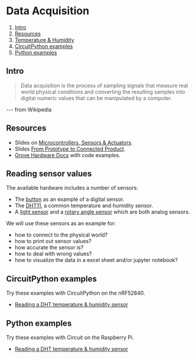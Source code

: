 # Data Acquisition

1. [Intro](#intro)
2. [Resources](#resources)
3. [Temperature & Humidity](#temperature-&-humidity)
4. [CircuitPython examples](#circuitpython-examples)
5. [Python examples](#python-examples)

## Intro
> Data acquisition is the process of sampling signals that measure real world physical conditions and converting the resulting samples into digital numeric values that can be manipulated by a computer. 

--- from Wikipedia

## Resources
- Slides on [Microcontrollers, Sensors & Actuators](http://www.tamberg.org/fhnw/2020/hs/IdbMcuSensorsActuators.pdf).
- Slides [From Prototype to Connected Product](http://www.tamberg.org/fhnw/2020/hs/IdbPrototypeToProduct.pdf).
- [Grove Hardware Docs](https://github.com/Seeed-Studio/grove.py/tree/master/doc#gui-graphical-user-interface) with code examples.

## Reading sensor values
The available hardware includes a number of sensors:
* The [button](https://github.com/tamberg/fhnw-idb/wiki/Grove-Sensors#button) as an example of a digital sensor.
* The [DHT11](https://github.com/tamberg/fhnw-idb/wiki/Grove-Sensors#temperature--humidity-sensor-dht11), a common temperature and humidity sensor.
* A [light sensor](https://github.com/tamberg/fhnw-idb/wiki/Grove-Sensors#light-sensor-v12) and a [rotary angle sensor](https://github.com/tamberg/fhnw-idb/wiki/Grove-Sensors#rotary-angle-sensor) which are both analog sensors.

We will use these sensors as an example for:

- how to connect to the physical world?
- how to print out sensor values?
- how accurate the sensor is?
- how to deal with wrong values?
- how to visualize the data in a excel sheet and/or jupyter notebook?

## CircuitPython examples
Try these examples with CircuitPython on the nRF52840.

* [Reading a DHT temperature & humidity sensor](CircuitPython/dht)

## Python examples
Try these examples with Circuit on the Raspberry Pi.

* [Reading a DHT temperature & humidity sensor](Python/dht)
